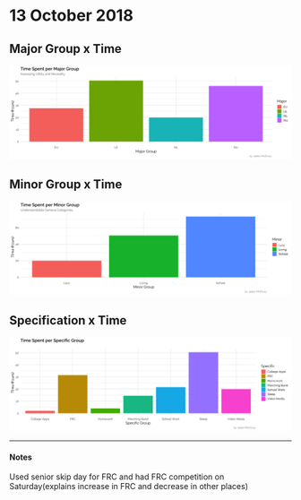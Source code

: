 # 13 October 2018
## Major Group x Time
![MajorxTime](MajorxTime.png)
## Minor Group x Time
![MinorxTime](MinorxTime.png)
## Specification x Time
![SpecxTime](SpecxTime.png)

---

#### Notes
Used senior skip day for FRC and had FRC competition on Saturday(explains increase in FRC and decrease in other places)